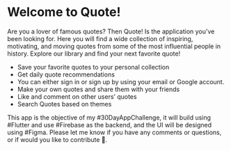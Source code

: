 # Welcome to Quote!

Are you a lover of famous quotes? Then Quote! Is the application you've been looking for. Here you will find a wide collection of inspiring, motivating, and moving quotes from some of the most influential people in history. Explore our library and find your next favorite quote!

- Save your favorite quotes to your personal collection
- Get daily quote recommendations
- You can either sign in or sign up by using your email or Google account.
- Make your own quotes and share them with your friends
- Like and comment on other users’ quotes
- Search Quotes based on themes

This app is the objective of my #30DayAppChallenge, it will build using #Flutter and use #Firebase as the backend, and the UI will be designed using #Figma. Please let me know if you have any comments or questions, or if would you like to contribute 🙂.

